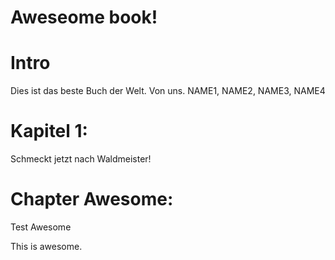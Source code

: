 Aweseome book!
===

# Intro
Dies ist das beste Buch der Welt.
Von uns.
NAME1, NAME2, NAME3, NAME4

# Kapitel 1: 
Schmeckt jetzt nach Waldmeister!

# Chapter Awesome:
Test Awesome

This is awesome.
